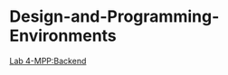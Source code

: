 # Design-and-Programming-Environments 
[Lab 4-MPP:Backend](https://github.com/IoanaBotezatu01/MPP-Lab4)
